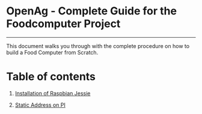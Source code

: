 # **<b>OpenAg - Complete Guide for the Foodcomputer Project</b>**
--------------------------------------------------
This document walks you through with the complete procedure on how to build a Food Computer from Scratch.

# Table of contents

1. [Installation of Raspbian Jessie](https://github.com/SachinPawaskarUNO/mav-openag-foodcomputer2.0/tree/master/doc/RaspbianInstallation.md)  

2. [Static Address on PI](https://github.com/SachinPawaskarUNO/mav-openag-foodcomputer2.0/tree/master/doc/StaticAddress.md)
